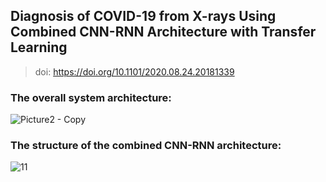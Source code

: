 ## Diagnosis of COVID-19 from X-rays Using Combined CNN-RNN Architecture with Transfer Learning
> doi: https://doi.org/10.1101/2020.08.24.20181339

### The overall system architecture:
![Picture2 - Copy](https://user-images.githubusercontent.com/31788789/111881337-2dd8f080-89da-11eb-9b59-bd2929bb677c.jpg)

### The structure of the combined CNN-RNN architecture:
![11](https://user-images.githubusercontent.com/31788789/111881263-e18db080-89d9-11eb-9b56-1a334a1c9821.jpg)

